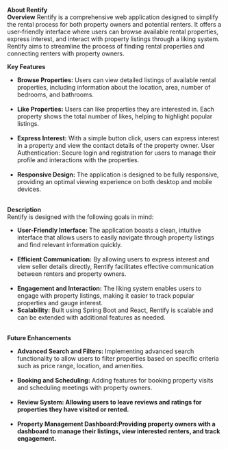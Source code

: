 <b>About Rentify</b><br>
<b>Overview</b>
Rentify is a comprehensive web application designed to simplify the rental process for both property owners and potential renters. It offers a user-friendly interface where users can browse available rental properties, express interest, and interact with property listings through a liking system. Rentify aims to streamline the process of finding rental properties and connecting renters with property owners.

<b>Key Features</b><br>
<ul>
<li><b>Browse Properties:</b> Users can view detailed listings of available rental properties, including information about the location, area, number of bedrooms, and bathrooms.</li><br>
<li><b>Like Properties:</b> Users can like properties they are interested in. Each property shows the total number of likes, helping to highlight popular listings.</li><br>
<li><b>Express Interest:</b> With a simple button click, users can express interest in a property and view the contact details of the property owner.
User Authentication: Secure login and registration for users to manage their profile and interactions with the properties.</li><br>
<li><b>Responsive Design:</b> The application is designed to be fully responsive, providing an optimal viewing experience on both desktop and mobile devices.</li></ul><br>
<b>Description</b><br>
Rentify is designed with the following goals in mind:<br>
<ul>
<li><b>User-Friendly Interface:</b> The application boasts a clean, intuitive interface that allows users to easily navigate through property listings and find relevant information quickly.</li><br>
<li><b>Efficient Communication:</b> By allowing users to express interest and view seller details directly, Rentify facilitates effective communication between renters and property owners.</li><br>
<li><b>Engagement and Interaction:</b> The liking system enables users to engage with property listings, making it easier to track popular properties and gauge interest.</li>
<li><b>Scalability:</b> Built using Spring Boot and React, Rentify is scalable and can be extended with additional features as needed.</li><br></ul>
<b>Future Enhancements</b><br>
<ul>
<li><b>Advanced Search and Filters:</b> Implementing advanced search functionality to allow users to filter properties based on specific criteria such as price range, location, and amenities.</li><br>
<li><b>Booking and Scheduling:</b> Adding features for booking property visits and scheduling meetings with property owners.</li><br>
<li><b>Review System:<b> Allowing users to leave reviews and ratings for properties they have visited or rented.</li><br>
<li><b>Property Management Dashboard:</b>Providing property owners with a dashboard to manage their listings, view interested renters, and track engagement.</li></ul>